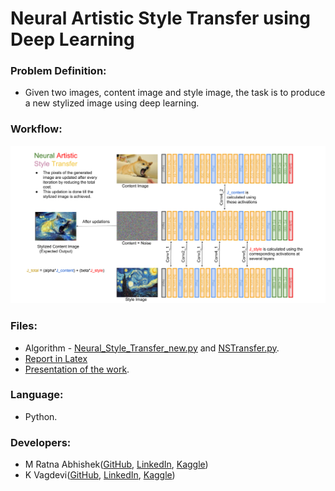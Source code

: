 # Neural Artistic Style Transfer using Deep Learning

### Problem Definition:
- Given two images, content image and style image, the task is to produce a new stylized image using deep learning.

### Workflow:
![Workflow](https://github.com/Abhishekmamidi123/Neural-Artistic-Style-Transfer/blob/master/Neural%20Style%20Transfer%20-%20Workflow.png)

### Files:
- Algorithm - [Neural_Style_Transfer_new.py](https://github.com/Abhishekmamidi123/Neural-Artistic-Style-Transfer/blob/master/Neural_Style_Transfer_new.py) and [NSTransfer.py](https://github.com/Abhishekmamidi123/Neural-Artistic-Style-Transfer/blob/master/NSTransfer.py).
- [Report in Latex](https://github.com/Abhishekmamidi123/Neural-Artistic-Style-Transfer/blob/master/CV_Project_Report.pdf)
- [Presentation of the work](https://github.com/Abhishekmamidi123/Neural-Artistic-Style-Transfer/blob/master/Neural%20Artistic%20Style%20Transfer_Final.pdf).

### Language:
- Python.

### Developers:
- M Ratna Abhishek([GitHub](github.com/Abhishekmamidi123), [LinkedIn](https://www.linkedin.com/in/abhishekmamidi/), [Kaggle](https://www.kaggle.com/abhishekmamidi))
- K Vagdevi([GitHub](github.com/vagdevik), [LinkedIn](https://www.linkedin.com/in/vagdevi-kommineni-427599114/), [Kaggle](https://www.kaggle.com/vgadevik))
